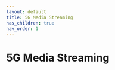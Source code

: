 ```yaml
---
layout: default
title: 5G Media Streaming
has_children: true
nav_order: 1
---
```


# 5G Media Streaming
